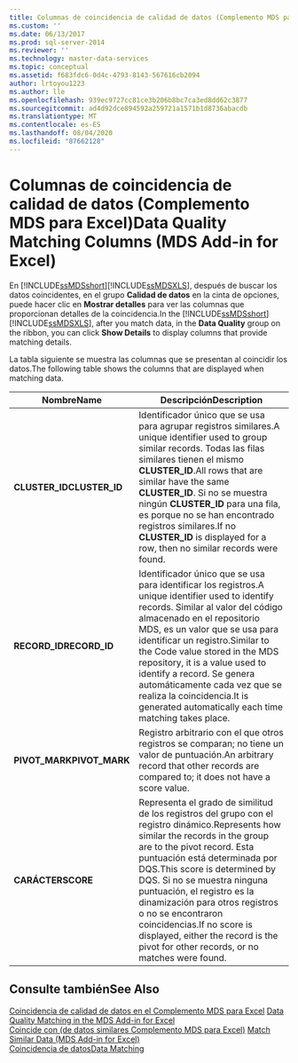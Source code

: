 ```yaml
---
title: Columnas de coincidencia de calidad de datos (Complemento MDS para Excel) | Microsoft Docs
ms.custom: ''
ms.date: 06/13/2017
ms.prod: sql-server-2014
ms.reviewer: ''
ms.technology: master-data-services
ms.topic: conceptual
ms.assetid: f683fdc6-0d4c-4793-8143-567616cb2094
author: lrtoyou1223
ms.author: lle
ms.openlocfilehash: 939ec9727cc81ce3b206b8bc7ca3ed8dd62c3877
ms.sourcegitcommit: ad4d92dce894592a259721a1571b1d8736abacdb
ms.translationtype: MT
ms.contentlocale: es-ES
ms.lasthandoff: 08/04/2020
ms.locfileid: "87662128"
---
```

# <a name="data-quality-matching-columns-mds-add-in-for-excel"></a><span data-ttu-id="10bf1-102">Columnas de coincidencia de calidad de datos (Complemento MDS para Excel)</span><span class="sxs-lookup"><span data-stu-id="10bf1-102">Data Quality Matching Columns (MDS Add-in for Excel)</span></span>
  <span data-ttu-id="10bf1-103">En [!INCLUDE[ssMDSshort](../../includes/ssmdsshort-md.md)][!INCLUDE[ssMDSXLS](../../includes/ssmdsxls-md.md)], después de buscar los datos coincidentes, en el grupo **Calidad de datos** en la cinta de opciones, puede hacer clic en **Mostrar detalles** para ver las columnas que proporcionan detalles de la coincidencia.</span><span class="sxs-lookup"><span data-stu-id="10bf1-103">In the [!INCLUDE[ssMDSshort](../../includes/ssmdsshort-md.md)][!INCLUDE[ssMDSXLS](../../includes/ssmdsxls-md.md)], after you match data, in the **Data Quality** group on the ribbon, you can click **Show Details** to display columns that provide matching details.</span></span>  
  
 <span data-ttu-id="10bf1-104">La tabla siguiente se muestra las columnas que se presentan al coincidir los datos.</span><span class="sxs-lookup"><span data-stu-id="10bf1-104">The following table shows the columns that are displayed when matching data.</span></span>  
  
|<span data-ttu-id="10bf1-105">Nombre</span><span class="sxs-lookup"><span data-stu-id="10bf1-105">Name</span></span>|<span data-ttu-id="10bf1-106">Descripción</span><span class="sxs-lookup"><span data-stu-id="10bf1-106">Description</span></span>|  
|----------|-----------------|  
|<span data-ttu-id="10bf1-107">**CLUSTER_ID**</span><span class="sxs-lookup"><span data-stu-id="10bf1-107">**CLUSTER_ID**</span></span>|<span data-ttu-id="10bf1-108">Identificador único que se usa para agrupar registros similares.</span><span class="sxs-lookup"><span data-stu-id="10bf1-108">A unique identifier used to group similar records.</span></span> <span data-ttu-id="10bf1-109">Todas las filas similares tienen el mismo **CLUSTER_ID**.</span><span class="sxs-lookup"><span data-stu-id="10bf1-109">All rows that are similar have the same **CLUSTER_ID**.</span></span> <span data-ttu-id="10bf1-110">Si no se muestra ningún **CLUSTER_ID** para una fila, es porque no se han encontrado registros similares.</span><span class="sxs-lookup"><span data-stu-id="10bf1-110">If no **CLUSTER_ID** is displayed for a row, then no similar records were found.</span></span>|  
|<span data-ttu-id="10bf1-111">**RECORD_ID**</span><span class="sxs-lookup"><span data-stu-id="10bf1-111">**RECORD_ID**</span></span>|<span data-ttu-id="10bf1-112">Identificador único que se usa para identificar los registros.</span><span class="sxs-lookup"><span data-stu-id="10bf1-112">A unique identifier used to identify records.</span></span> <span data-ttu-id="10bf1-113">Similar al valor del código almacenado en el repositorio MDS, es un valor que se usa para identificar un registro.</span><span class="sxs-lookup"><span data-stu-id="10bf1-113">Similar to the Code value stored in the MDS repository, it is a value used to identify a record.</span></span> <span data-ttu-id="10bf1-114">Se genera automáticamente cada vez que se realiza la coincidencia.</span><span class="sxs-lookup"><span data-stu-id="10bf1-114">It is generated automatically each time matching takes place.</span></span>|  
|<span data-ttu-id="10bf1-115">**PIVOT_MARK**</span><span class="sxs-lookup"><span data-stu-id="10bf1-115">**PIVOT_MARK**</span></span>|<span data-ttu-id="10bf1-116">Registro arbitrario con el que otros registros se comparan; no tiene un valor de puntuación.</span><span class="sxs-lookup"><span data-stu-id="10bf1-116">An arbitrary record that other records are compared to; it does not have a score value.</span></span>|  
|<span data-ttu-id="10bf1-117">**CARÁCTER**</span><span class="sxs-lookup"><span data-stu-id="10bf1-117">**SCORE**</span></span>|<span data-ttu-id="10bf1-118">Representa el grado de similitud de los registros del grupo con el registro dinámico.</span><span class="sxs-lookup"><span data-stu-id="10bf1-118">Represents how similar the records in the group are to the pivot record.</span></span> <span data-ttu-id="10bf1-119">Esta puntuación está determinada por DQS.</span><span class="sxs-lookup"><span data-stu-id="10bf1-119">This score is determined by DQS.</span></span> <span data-ttu-id="10bf1-120">Si no se muestra ninguna puntuación, el registro es la dinamización para otros registros o no se encontraron coincidencias.</span><span class="sxs-lookup"><span data-stu-id="10bf1-120">If no score is displayed, either the record is the pivot for other records, or no matches were found.</span></span>|  
  
## <a name="see-also"></a><span data-ttu-id="10bf1-121">Consulte también</span><span class="sxs-lookup"><span data-stu-id="10bf1-121">See Also</span></span>  
 <span data-ttu-id="10bf1-122">[Coincidencia de calidad de datos en el Complemento MDS para Excel](data-quality-matching-in-the-mds-add-in-for-excel.md) </span><span class="sxs-lookup"><span data-stu-id="10bf1-122">[Data Quality Matching in the MDS Add-in for Excel](data-quality-matching-in-the-mds-add-in-for-excel.md) </span></span>  
 <span data-ttu-id="10bf1-123">[Coincide con &#40;de datos similares Complemento MDS para Excel&#41;](match-similar-data-mds-add-in-for-excel.md) </span><span class="sxs-lookup"><span data-stu-id="10bf1-123">[Match Similar Data &#40;MDS Add-in for Excel&#41;](match-similar-data-mds-add-in-for-excel.md) </span></span>  
 [<span data-ttu-id="10bf1-124">Coincidencia de datos</span><span class="sxs-lookup"><span data-stu-id="10bf1-124">Data Matching</span></span>](../../data-quality-services/data-matching.md)  
  
  
